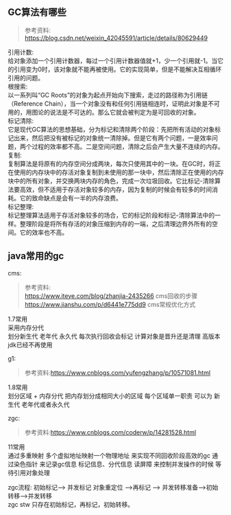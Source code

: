 
## GC算法有哪些
>参考资料:
>https://blog.csdn.net/weixin_42045591/article/details/80629449

引用计数:        
给对象添加一个引用计数器，每过一个引用计数器值就+1，少一个引用就-1。当它的引用变为0时，该对象就不能再被使用。它的实现简单，但是不能解决互相循环引用的问题。     
根搜索:     
以一系列叫“GC Roots”的对象为起点开始向下搜索，走过的路径称为引用链（Reference Chain），当一个对象没有和任何引用链相连时，证明此对象是不可用的，用图论的说法是不可达的。那么它就会被判定为是可回收的对象。   
标记清除:    
它是现代GC算法的思想基础，分为标记和清除两个阶段：先把所有活动的对象标记出来，然后把没有被标记的对象统一清除掉。但是它有两个问题，一是效率问题，两个过程的效率都不高。二是空间问题，清除之后会产生大量不连续的内存。   
复制:   
复制算法是将原有的内存空间分成两块，每次只使用其中的一块。在GC时，将正在使用的内存块中的存活对象复制到未使用的那一块中，然后清除正在使用的内存块中的所有对象，并交换两块内存的角色，完成一次垃圾回收。它比标记-清除算法要高效，但不适用于存活对象较多的内存，因为复制的时候会有较多的时间消耗。它的致命缺点是会有一半的内存浪费。   
标记整理:   
标记整理算法适用于存活对象较多的场合，它的标记阶段和标记-清除算法中的一样。整理阶段是将所有存活的对象压缩到内存的一端，之后清理边界外所有的空间。它的效率也不高。

## java常用的gc

cms:
>参考资料:   
>https://www.iteye.com/blog/zhanjia-2435266 cms回收的步骤
>https://www.jianshu.com/p/d6441e775dd9 cms常规优化方式

1.7常用   
采用内存分代   
划分新生代 老年代 永久代  每次执行回收会标记 计算对象是晋升还是清理   高版本jdk已经不再使用

g1:
>参考资料:https://www.cnblogs.com/yufengzhang/p/10571081.html

1.8常用  
划分区域 + 内存分代
把内存划分成相同大小的区域  每个区域单一职责 可以为 新生代 老年代或者永久代

zgc:
>参考资料:https://www.cnblogs.com/coderw/p/14281528.html

11常用  
通过多重映射  多个虚拟地址映射一个物理地址 来实现不同回收阶段高效的gc
通过染色指针 来记录gc信息 标记信息、分代信息
读屏障 来控制并发操作的时候 等待引用对象处理

zgc流程: 初始标记--> 并发标记 对象重定位 -->再标记 --> 并发转移准备-->初始转移-->并发转移  
zgc stw 只存在初始标记，再标记，初始转移。 
